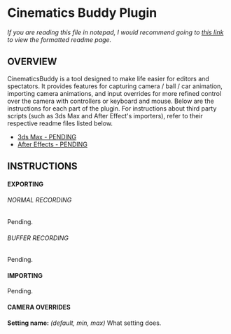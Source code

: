 # Cinematics Buddy Plugin

*If you are reading this file in notepad, I would recommend going to [this link](https://github.com/CinderBlocc/CinematicsBuddyPlugin/tree/master/bakkesmod/data/CinematicsBuddy) to view the formatted readme page.*

## OVERVIEW
CinematicsBuddy is a tool designed to make life easier for editors and spectators. It provides features for capturing camera / ball / car animation, importing camera animations, and input overrides for more refined control over the camera with controllers or keyboard and mouse. Below are the instructions for each part of the plugin. For instructions about third party scripts (such as 3ds Max and After Effect's importers), refer to their respective readme files listed below.
- [3ds Max - PENDING](https://github.com/CinderBlocc/CinematicsBuddyMaxscript/tree/master/bakkesmod/data/CinematicsBuddy/Plugins/3dsMax)
- [After Effects - PENDING](https://github.com/CinderBlocc/CinematicsBuddyAE/tree/main/bakkesmod/data/CinematicsBuddy/Plugins/AfterEffects)


## INSTRUCTIONS

#### EXPORTING

###### NORMAL RECORDING

Pending.

###### BUFFER RECORDING

Pending.

#### IMPORTING

Pending.

#### CAMERA OVERRIDES

**Setting name:** *(default, min, max)* What setting does.